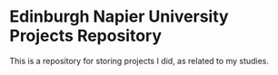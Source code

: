 # Edinburgh Napier University Projects Repository

This is a repository for storing projects I did, as related to my studies.
